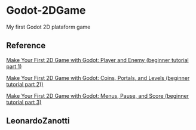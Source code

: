 # Godot-2DGame
My first Godot 2D plataform game

## Reference
[Make Your First 2D Game with Godot: Player and Enemy (beginner tutorial part 1)](https://www.youtube.com/watch?v=Mc13Z2gboEk)

[Make Your First 2D Game with Godot: Coins, Portals, and Levels (beginner tutorial part 2))](https://www.youtube.com/watch?v=6ziIyx60N6I)

[Make Your First 2D Game with Godot: Menus, Pause, and Score (beginner tutorial part 3)](https://www.youtube.com/watch?v=mjWwWIEyib8)


## LeonardoZanotti